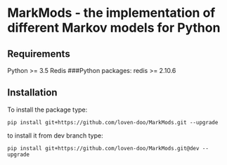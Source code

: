 # MarkMods - the implementation of different Markov models for Python
## Requirements
Python >= 3.5
Redis
###Python packages:
redis >= 2.10.6

## Installation
To install the package type:
```
pip install git+https://github.com/loven-doo/MarkMods.git --upgrade
```
to install it from dev branch type:
```
pip install git+https://github.com/loven-doo/MarkMods.git@dev --upgrade
```

